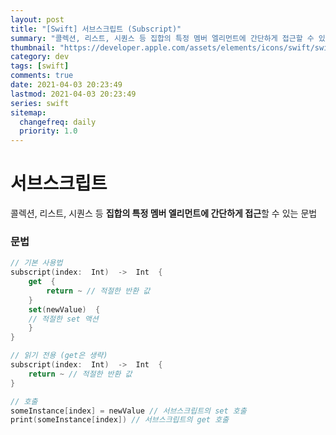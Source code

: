 ```yaml
---
layout: post
title: "[Swift] 서브스크립트 (Subscript)"
summary: "콜렉션, 리스트, 시퀀스 등 집합의 특정 멤버 엘리먼트에 간단하게 접근할 수 있는 문법"
thumbnail: "https://developer.apple.com/assets/elements/icons/swift/swift-256x256.png"
category: dev
tags: [swift]
comments: true
date: 2021-04-03 20:23:49
lastmod: 2021-04-03 20:23:49
series: swift
sitemap: 
  changefreq: daily
  priority: 1.0
---
```

# 서브스크립트

콜렉션, 리스트, 시퀀스 등 **집합의 특정 멤버 엘리먼트에 간단하게 접근**할 수 있는 문법

### 문법
```swift
// 기본 사용법
subscript(index:  Int)  ->  Int  {
	get  {
		return ~ // 적절한 반환 값
	}
	set(newValue)  {
	// 적절한 set 액션
	}
}

// 읽기 전용 (get은 생략)
subscript(index:  Int)  ->  Int  {
	return ~ // 적절한 반환 값
}

// 호출
someInstance[index] = newValue // 서브스크립트의 set 호출
print(someInstance[index]) // 서브스크립트의 get 호출
```